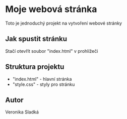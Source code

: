 # Moje webová stránka
Toto je jednoduchý projekt na vytvoření webové stránky
## Jak spustit stránku
Stačí otevřít soubor "index.html" v prohlížeči
## Struktura projektu
- "index.html" - hlavní stránka
- "style.css" - styly pro stránku
## Autor
Veronika Sladká
